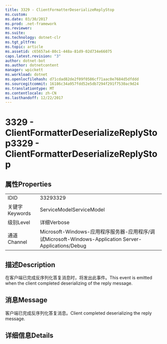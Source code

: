 ```yaml
---
title: 3329 - ClientFormatterDeserializeReplyStop
ms.custom: 
ms.date: 03/30/2017
ms.prod: .net-framework
ms.reviewer: 
ms.suite: 
ms.technology: dotnet-clr
ms.tgt_pltfrm: 
ms.topic: article
ms.assetid: c65657a4-80c1-448a-81d9-02d734e66075
caps.latest.revision: "3"
author: dotnet-bot
ms.author: dotnetcontent
manager: wpickett
ms.workload: dotnet
ms.openlocfilehash: d71cdad82de2f09f0586cf71aac0e7684d5dfddd
ms.sourcegitcommit: 16186c34a957fdd52e5db7294f291f7530ac9d24
ms.translationtype: MT
ms.contentlocale: zh-CN
ms.lasthandoff: 12/22/2017
---
```

# <a name="3329---clientformatterdeserializereplystop"></a><span data-ttu-id="974c1-102">3329 - ClientFormatterDeserializeReplyStop</span><span class="sxs-lookup"><span data-stu-id="974c1-102">3329 - ClientFormatterDeserializeReplyStop</span></span>
## <a name="properties"></a><span data-ttu-id="974c1-103">属性</span><span class="sxs-lookup"><span data-stu-id="974c1-103">Properties</span></span>  
  
|||  
|-|-|  
|<span data-ttu-id="974c1-104">ID</span><span class="sxs-lookup"><span data-stu-id="974c1-104">ID</span></span>|<span data-ttu-id="974c1-105">3329</span><span class="sxs-lookup"><span data-stu-id="974c1-105">3329</span></span>|  
|<span data-ttu-id="974c1-106">关键字</span><span class="sxs-lookup"><span data-stu-id="974c1-106">Keywords</span></span>|<span data-ttu-id="974c1-107">ServiceModel</span><span class="sxs-lookup"><span data-stu-id="974c1-107">ServiceModel</span></span>|  
|<span data-ttu-id="974c1-108">级别</span><span class="sxs-lookup"><span data-stu-id="974c1-108">Level</span></span>|<span data-ttu-id="974c1-109">详细</span><span class="sxs-lookup"><span data-stu-id="974c1-109">Verbose</span></span>|  
|<span data-ttu-id="974c1-110">通道</span><span class="sxs-lookup"><span data-stu-id="974c1-110">Channel</span></span>|<span data-ttu-id="974c1-111">Microsoft-Windows-应用程序服务器-应用程序/调试</span><span class="sxs-lookup"><span data-stu-id="974c1-111">Microsoft-Windows-Application Server-Applications/Debug</span></span>|  
  
## <a name="description"></a><span data-ttu-id="974c1-112">描述</span><span class="sxs-lookup"><span data-stu-id="974c1-112">Description</span></span>  
 <span data-ttu-id="974c1-113">在客户端已完成反序列化答复消息时，将发出此事件。</span><span class="sxs-lookup"><span data-stu-id="974c1-113">This event is emitted when the client completed deserializing of the reply message.</span></span>  
  
## <a name="message"></a><span data-ttu-id="974c1-114">消息</span><span class="sxs-lookup"><span data-stu-id="974c1-114">Message</span></span>  
 <span data-ttu-id="974c1-115">客户端已完成反序列化答复消息。</span><span class="sxs-lookup"><span data-stu-id="974c1-115">Client completed deserializing the reply message.</span></span>  
  
## <a name="details"></a><span data-ttu-id="974c1-116">详细信息</span><span class="sxs-lookup"><span data-stu-id="974c1-116">Details</span></span>
